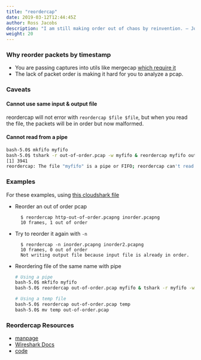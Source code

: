```yaml
---
title: "reordercap"
date: 2019-03-12T12:44:45Z
author: Ross Jacobs
description: "I am still making order out of chaos by reinvention. — John le Carre"
weight: 20
---
```


### Why reorder packets by timestamp

* You are passing captures into utils like mergecap [which require it](/edit/mergecap#input-captures-should-be-correctly-ordered)
* The lack of packet order is making it hard for you to analyze a pcap.

### Caveats

#### Cannot use same input & output file

reordercap will not error with `reordercap $file $file`, but when you read the file, the packets will be in order but now malformed.

#### Cannot read from a pipe

```bash
bash-5.0$ mkfifo myfifo
bash-5.0$ tshark -r out-of-order.pcap -w myfifo & reordercap myfifo out-of-order.pcap
[1] 3941
reordercap: The file "myfifo" is a pipe or FIFO; reordercap can't read pipe or FIFO files in two-pass mode.
```

### Examples

For these examples, using [this cloudshark file](https://www.cloudshark.org/captures/6ffcd7e10730)

* Reorder an out of order pcap

        $ reordercap http-out-of-order.pcapng inorder.pcapng
        10 frames, 1 out of order

* Try to reorder it again with `-n`

        $ reordercap -n inorder.pcapng inorder2.pcapng
        10 frames, 0 out of order
        Not writing output file because input file is already in order.

* Reordering file of the same name with pipe

    ```bash
    # Using a pipe
    bash-5.0$ mkfifo myfifo
    bash-5.0$ reordercap out-of-order.pcap myfifo & tshark -r myfifo -w out-of-order.pcap

    # Using a temp file
    bash-5.0$ reordercap out-of-order.pcap temp
    bash-5.0$ mv temp out-of-order.pcap
    ```

### Reordercap Resources

* [manpage](https://www.wireshark.org/docs/man-pages/reordercap.html)
* [Wireshark Docs](https://www.wireshark.org/docs/wsug_html_chunked/AppToolsreordercap.html)
* [code](https://github.com/wireshark/wireshark/blob/master/reordercap.c)
